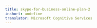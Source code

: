 ```yaml
---
title: skype-for-business-online-plan-2
inshort: undefine
translator: Microsoft Cognitive Services
---
```




